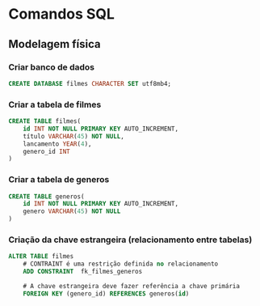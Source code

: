 # Comandos SQL
 <!--_________________________________  -->
## Modelagem física 

### Criar banco de dados 

```sql
CREATE DATABASE filmes CHARACTER SET utf8mb4;
```
<!-- __________________________________ -->
### Criar a tabela de filmes 

```sql
CREATE TABLE filmes(
    id INT NOT NULL PRIMARY KEY AUTO_INCREMENT,
    título VARCHAR(45) NOT NULL,
    lancamento YEAR(4),
    genero_id INT
)
```

<!-- __________________________________ -->
### Criar a tabela de generos 

```sql
CREATE TABLE generos(
    id INT NOT NULL PRIMARY KEY AUTO_INCREMENT,
    genero VARCHAR(45) NOT NULL
)
```
<!-- __________________________________ -->

### Criação da chave estrangeira (relacionamento entre tabelas)

```sql
ALTER TABLE filmes 
    # CONTRAINT é uma restrição definida no relacionamento
    ADD CONSTRAINT  fk_filmes_generos

    # A chave estrangeira deve fazer referência a chave primária
    FOREIGN KEY (genero_id) REFERENCES generos(id)
```